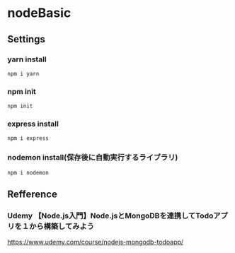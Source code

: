 # nodeBasic

## Settings
### yarn install
`npm i yarn`
### npm init
`npm init`
### express install
`npm i express`
### nodemon install(保存後に自動実行するライブラリ)
`npm i nodemon`

## Refference
### Udemy 【Node.js入門】Node.jsとMongoDBを連携してTodoアプリを１から構築してみよう
https://www.udemy.com/course/nodejs-mongodb-todoapp/
